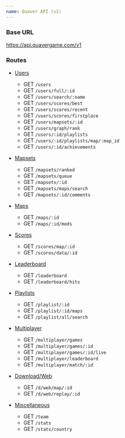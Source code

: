 ```yaml
---
name: Quaver API (v1)
---
```


### Base URL

<https://api.quavergame.com/v1>

### Routes

* [Users](/docs/api/users)
    * GET `/users`
    * GET `/users/full/:id`
    * GET `/users/search/:name`
    * GET `/users/scores/best`
    * GET `/users/scores/recent`
    * GET `/users/scores/firstplace`
    * GET `/users/mapsets/:id`
    * GET `/users/graph/rank`
    * GET `/users/:id/playlists`
    * GET `/users/:id/playlists/map/:map_id`
    * GET `/users/:id/achievements`

* [Mapsets](/docs/api/mapsets)
    * GET `/mapsets/ranked`
    * GET `/mapsets/queue`
    * GET `/mapsets/:id`
    * GET `/mapsets/maps/search`
    * GET `/mapsets/:id/comments`

* [Maps](/docs/api/maps)
    * GET `/maps/:id`
    * GET `/maps/:id/mods`

* [Scores](/docs/api/scores)
    * GET `/scores/map/:id`
    * GET `/scores/data/:id`

* [Leaderboard](/docs/api/leaderboard)
    * GET `/leaderboard`
    * GET `/leaderboard/hits`

* [Playlists](/docs/api/playlists)
    * GET `/playlist/:id`
    * GET `/playlist/:id/maps`
    * GET `/playlist/all/search`

* [Multiplayer](/docs/api/multiplayer)
    * GET `/multiplayer/games`
    * GET `/multiplayer/games/:id`
    * GET `/multiplayer/games/:id/live`
    * GET `/multiplayer/leaderboard`
    * GET `/multiplayer/match/:id`

* [Download/Web](/docs/api/web)
    * GET `/d/web/map/:id`
    * GET `/d/web/replay/:id`

* [Miscellaneous](/docs/api/miscellaneous)
    * GET `/team`
    * GET `/stats`
    * GET `/stats/country`
